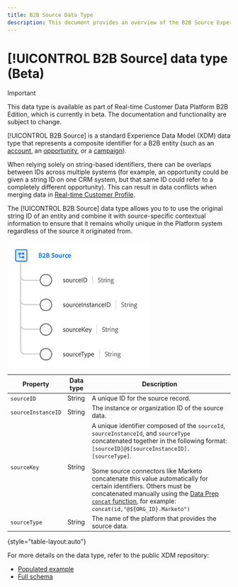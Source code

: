 ```yaml
---
title: B2B Source Data Type
description: This document provides an overview of the B2B Source Experience Data Model (XDM) data type.
---
```

# [!UICONTROL B2B Source] data type (Beta)

>[!IMPORTANT]
>
>This data type is available as part of Real-time Customer Data Platform B2B Edition, which is currently in beta. The documentation and functionality are subject to change.

[!UICONTROL B2B Source] is a standard Experience Data Model (XDM) data type that represents a composite identifier for a B2B entity (such as an [account](../classes/b2b/business-account.md), an [opportunity](../classes/b2b/business-opportunity.md), or a [campaign](../classes/b2b/business-campaign.md)).

When relying solely on string-based identifiers, there can be overlaps between IDs across multiple systems (for example, an opportunity could be given a string ID on one CRM system, but that same ID could refer to a completely different opportunity). This can result in data conflicts when merging data in [Real-time Customer Profile](../../profile/home.md).

The [!UICONTROL B2B Source] data type allows you to to use the original string ID of an entity and combine it with source-specific contextual information to ensure that it remains wholly unique in the Platform system regardless of the source it originated from.

![B2B Source Structure](../images/data-types/b2b-source.png)

| Property | Data type | Description |
| --- | --- | --- |
| `sourceID` | String | A unique ID for the source record. |
| `sourceInstanceID` | String | The instance or organization ID of the source data. |
| `sourceKey` | String | A unique identifier composed of the `sourceId`, `sourceInstanceId`, and `sourceType` concatenated together in the following format: `[sourceID]@$[sourceInstanceID].[sourceType]`.<br><br>Some source connectors like Marketo concatenate this value automatically for certain identifiers. Others must be concatenated manually using the [Data Prep `concat` function](../../data-prep/functions.md#string), for example: `concat(id,"@${ORG_ID}.Marketo")` |
| `sourceType` | String | The name of the platform that provides the source data. |

{style="table-layout:auto"}

For more details on the data type, refer to the public XDM repository:

* [Populated example](https://github.com/adobe/xdm/blob/master/components/datatypes/b2b/b2b-source.example.1.json)
* [Full schema](https://github.com/adobe/xdm/blob/master/components/datatypes/b2b/b2b-source.schema.json)
